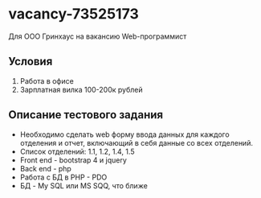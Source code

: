 # vacancy-73525173
Для ООО Гринхаус на вакансию Web-программист

## Условия
1. Работа в офисе
2. Зарплатная вилка 100-200к рублей

## Описание тестового задания
- Необходимо сделать web форму ввода данных для каждого отделения и отчет, включающий в себя данные со всех отделений.	
- Список отделений: 1.1, 1.2, 1.4, 1.5	
- Front end - bootstrap 4 и jquery	
- Back end - php	
- Работа с БД в PHP - PDO	
- БД - My SQL или MS SQQ, что ближе	
